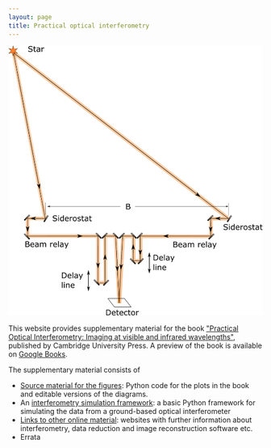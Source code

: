 ```yaml
---
layout: page
title: Practical optical interferometry
---
```

![beampath.png](longbaseline-colour.png)

This website provides supplementary material for the book ["Practical Optical Interferometry: Imaging at visible and infrared wavelengths"](http://www.cambridge.org/us/academic/subjects/astronomy/observational-astronomy-techniques-and-instrumentation/practical-optical-interferometry-imaging-visible-and-infrared-wavelengths), published by Cambridge University Press. A preview of the book is available on [Google Books](https://books.google.co.uk/books?id=3XgZCgAAQBAJ&lpg=PR8&ots=99oJnFmTh3&lr=lang_en&pg=PP1#v=onepage&q&f=false).

The supplementary material consists of


 * [Source material for the figures](figures): Python code for the plots in the book and editable versions of the diagrams.
 * An [interferometry simulation framework](https://github.com/dbuscher/pois): a basic Python framework for simulating the data from a ground-based optical interferometer
* [Links to other online material](online): websites with further information about interferometry, data reduction and image reconstruction software etc.
 * Errata

